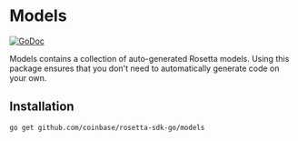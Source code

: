 # Models

[![GoDoc](https://img.shields.io/badge/go.dev-reference-007d9c?logo=go&logoColor=white&style=shield)](https://pkg.go.dev/github.com/coinbase/rosetta-sdk-go/models?tab=overview)

Models contains a collection of auto-generated Rosetta models. Using this
package ensures that you don't need to automatically generate code on your
own.

## Installation

```shell
go get github.com/coinbase/rosetta-sdk-go/models
```
